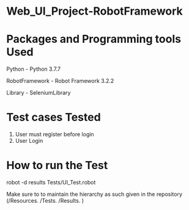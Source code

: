 # Web_UI_Project-RobotFramework

# Packages and Programming tools Used
Python - Python 3.7.7

RobotFramework - Robot Framework 3.2.2

Library - SeleniumLibrary


# Test cases Tested
1. User must register before login
2. User Login

# How to run the Test
robot -d results Tests/UI_Test.robot

Make sure to to maintain the hierarchy as such given in the repository (/Resources. /Tests. /Results. )


